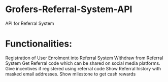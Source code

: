 # Grofers-Referral-System-API
API for Referral System

# Functionalities:
  Registration of User
  Enrolment into Referral System
  Withdraw from Referral System
  Get Referral code which can be shared on social media platforms.
  Give incentives if registered using referral code
  Show Referral history with masked email addresses.
  Show milestone to get cash rewards
